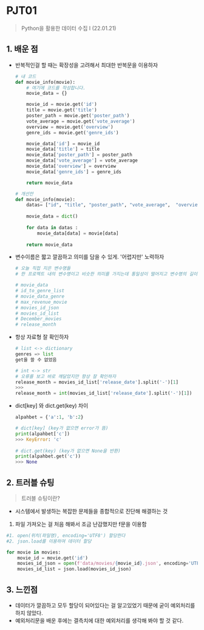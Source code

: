 # PJT01

> Python을 활용한 데이터 수집 I (22.01.21)

## 1. 배운 점

- 반복적인걸 할 때는 확장성을 고려해서 최대한 반복문을 이용하자

  ```python
  # 내 코드
  def movie_info(movie):
      # 여기에 코드를 작성합니다.
      movie_data = {}
  
      movie_id = movie.get('id')
      title = movie.get('title')
      poster_path = movie.get('poster_path')
      vote_average = movie.get('vote_average')
      overview = movie.get('overview')
      genre_ids = movie.get('genre_ids')
  
      movie_data['id'] = movie_id
      movie_data['title'] = title
      movie_data['poster_path'] = poster_path
      movie_data['vote_average'] = vote_average
      movie_data['overview'] = overview
      movie_data['genre_ids'] = genre_ids
  
      return movie_data
  
  # 개선안
  def movie_info(movie):
      datas= ["id", "title", "poster_path", "vote_average",  "overview", "genre_ids"]
        
      movie_data = dict()
      
      for data in datas :
          movie_data[data] = movie[data]
          
      return movie_data
  ```

  

- 변수이름은 짧고 깔끔하고 의미를 담을 수 있게. '어렵지만' 노력하자

  ``` python
  # 오늘 직접 지은 변수명들
  # 한 프로젝트 내의 변수명이고 비슷한 의미를 가지는데 통일성이 떨어지고 변수명의 길이가 길다
  
  # movie_data
  # id_to_genre_list
  # movie_data_genre
  # max_revenue_movie
  # movies_id_json
  # movies_id_list
  # December_movies
  # release_month
  ```

  

- 항상 자료형 잘 확인하자 

  ```python
  # list <-> dictionary
  genres => list
  get을 쓸 수 없었음
  
  # int <-> str
  # 오류를 보고 바로 깨달았지만 항상 잘 확인하자
  release_month = movies_id_list['release_date'].split('-')[1]
  >>>
  release_month = int(movies_id_list['release_date'].split('-')[1])
  ```



- dict[key] 와 dict.get(key) 차이

  ```python
  alpahbet = {'a':1, 'b':2}
  
  # dict[key] (key가 없으면 error가 뜸)
  print(alpahbet['c'])
  >>> KeyError: 'c'
      
  # dict.get(key) (key가 없으면 None을 반환)
  print(alpahbet.get('c'))
  >>> None
  
  ```
  
  

## 2. 트러블 슈팅

> 트러블 슈팅이란?

- 시스템에서 발생하는 복잡한 문제들을 종합적으로 진단해 해결하는 것

1.  파일 가져오는 걸 처음 해봐서 조금 난감했지만 f문을 이용함

   ``` python
   #1. open(위치(파일명), encoding='UTF8') 할당한다
   #2. json.load를 이용하여 데이터 할당
   
   for movie in movies:
       movie_id = movie.get('id')
       movies_id_json = open(f'data/movies/{movie_id}.json', encoding='UTF8')
       movies_id_list = json.load(movies_id_json)   
   ```

   

## 3. 느낀점

- 데이터가 깔끔하고 모두 할당이 되어있다는 걸 알고있었기 때문에 굳이 예외처리를 하지 않았다.
- 예외처리문을 배운 후에는 결측치에 대한 예외처리를 생각해 봐야 할 것 같다.
